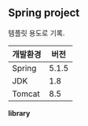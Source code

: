 ## Spring project

템플릿 용도로 기록.

| 개발환경        | 버전           |
| ------------- | ------------- |
| Spring        | 5.1.5         |
| JDK           | 1.8           |
| Tomcat        | 8.5           |


**library**

